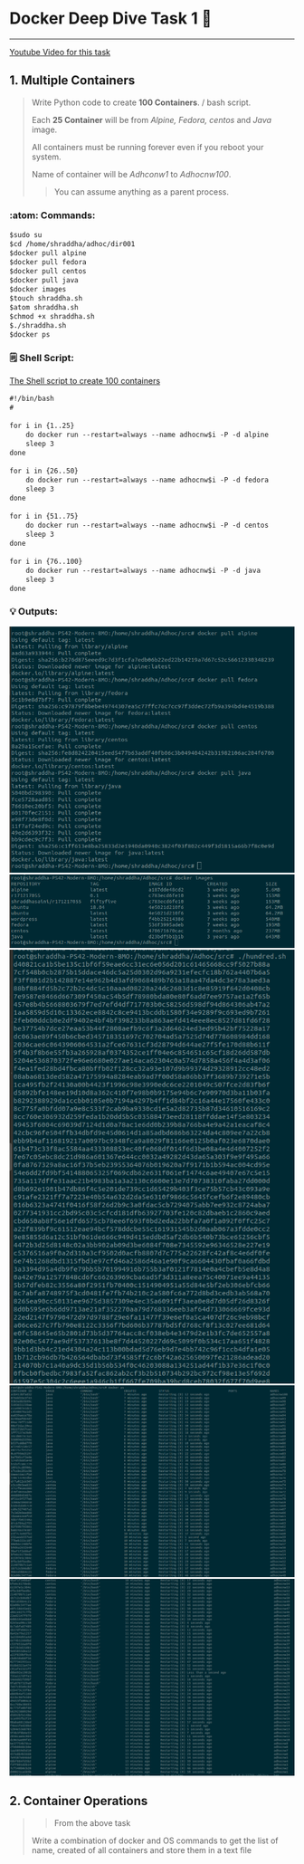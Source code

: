 # Docker Deep Dive Task 1 :whale:
------
[Youtube Video for this task](https://www.youtube.com/watch?v=oxxAqV1p1Ew)
## 1. Multiple Containers
> Write Python code to create **100 Containers**. / bash script.
>
> Each **25 Container** will be from *Alpine, Fedora, centos* and *Java* image.
>
> All containers must be running forever even if you reboot your system.
>
> Name of container will be *Adhconw1* to *Adhocnw100*.
>
>> You can assume anything as a parent process.
>

### :atom: Commands:

```
$sudo su
$cd /home/shraddha/adhoc/dir001
$docker pull alpine
$docker pull fedora
$docker pull centos
$docker pull java
$docker images
$touch shraddha.sh
$atom shraddha.sh 
$chmod +x shraddha.sh
$./shraddha.sh
$docker ps
```
### :spiral_notepad: Shell Script:

[The Shell script to create 100 containers](https://github.com/Shraddhasaini/Adhoc/blob/master/src/hundred.sh)

```shell
#!/bin/bash
#

for i in {1..25}
    do docker run --restart=always --name adhocnw$i -P -d alpine
    sleep 3
done

for i in {26..50}
    do docker run --restart=always --name adhocnw$i -P -d fedora
    sleep 3
done

for i in {51..75}
    do docker run --restart=always --name adhocnw$i -P -d centos
    sleep 3
done

for i in {76..100}
    do docker run --restart=always --name adhocnw$i -P -d java
    sleep 3
done
```
### :bulb: Outputs:
![Output](Images/DD1.1.png)
![Output](Images/DD1.2.png)
![Output](Images/DD1.3.png)
![Output](Images/DD1.4.png)
![Output](Images/DD1.5.png)

## 2. Container Operations
>> From the above task
>
> Write a combination of docker and OS commands to get the list of name, created of all containers and store them in a text file
>


